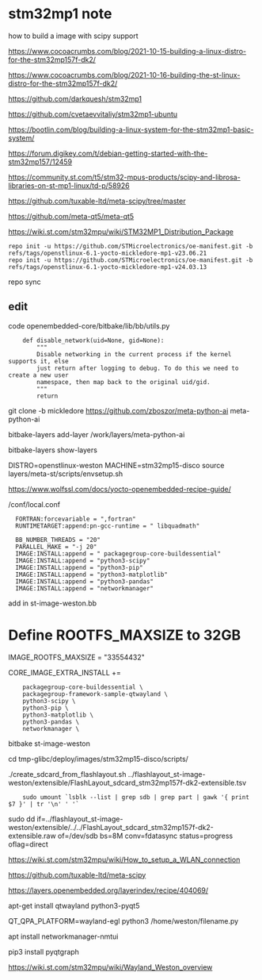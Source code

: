 # stm32mp1 note
how to build a image with scipy support

https://www.cocoacrumbs.com/blog/2021-10-15-building-a-linux-distro-for-the-stm32mp157f-dk2/

https://www.cocoacrumbs.com/blog/2021-10-16-building-the-st-linux-distro-for-the-stm32mp157f-dk2/

https://github.com/darkquesh/stm32mp1

https://github.com/cvetaevvitaliy/stm32mp1-ubuntu

https://bootlin.com/blog/building-a-linux-system-for-the-stm32mp1-basic-system/

https://forum.digikey.com/t/debian-getting-started-with-the-stm32mp157/12459


https://community.st.com/t5/stm32-mpus-products/scipy-and-librosa-libraries-on-st-mp1-linux/td-p/58926

https://github.com/tuxable-ltd/meta-scipy/tree/master

https://github.com/meta-qt5/meta-qt5


https://wiki.st.com/stm32mpu/wiki/STM32MP1_Distribution_Package


    repo init -u https://github.com/STMicroelectronics/oe-manifest.git -b refs/tags/openstlinux-6.1-yocto-mickledore-mp1-v23.06.21
    repo init -u https://github.com/STMicroelectronics/oe-manifest.git -b refs/tags/openstlinux-6.1-yocto-mickledore-mp1-v24.03.13

repo sync
## edit

code openembedded-core/bitbake/lib/bb/utils.py

        def disable_network(uid=None, gid=None):
            """
            Disable networking in the current process if the kernel supports it, else
            just return after logging to debug. To do this we need to create a new user
            namespace, then map back to the original uid/gid.
            """
            return

git clone -b mickledore https://github.com/zboszor/meta-python-ai meta-python-ai

bitbake-layers add-layer /work/layers/meta-python-ai
  
bitbake-layers show-layers


DISTRO=openstlinux-weston MACHINE=stm32mp15-disco source layers/meta-st/scripts/envsetup.sh

https://www.wolfssl.com/docs/yocto-openembedded-recipe-guide/


/conf/local.conf

      FORTRAN:forcevariable = ",fortran"
      RUNTIMETARGET:append:pn-gcc-runtime = " libquadmath"

      BB_NUMBER_THREADS = "20"
      PARALLEL_MAKE = "-j 20"
      IMAGE:INSTALL:append = " packagegroup-core-buildessential"
      IMAGE:INSTALL:append = "python3-scipy"
      IMAGE:INSTALL:append = "python3-pip"
      IMAGE:INSTALL:append = "python3-matplotlib"
      IMAGE:INSTALL:append = "python3-pandas"
      IMAGE:INSTALL:append = "networkmanager"

add in st-image-weston.bb

# Define ROOTFS_MAXSIZE to 32GB
IMAGE_ROOTFS_MAXSIZE = "33554432"

CORE_IMAGE_EXTRA_INSTALL +=

        packagegroup-core-buildessential \
        packagegroup-framework-sample-qtwayland \
        python3-scipy \
        python3-pip \
        python3-matplotlib \
        python3-pandas \
        networkmanager \

bitbake st-image-weston


cd tmp-glibc/deploy/images/stm32mp15-disco/scripts/

./create_sdcard_from_flashlayout.sh ../flashlayout_st-image-weston/extensible/FlashLayout_sdcard_stm32mp157f-dk2-extensible.tsv 


        sudo umount `lsblk --list | grep sdb | grep part | gawk '{ print $7 }' | tr '\n' ' '`

sudo dd if=../flashlayout_st-image-weston/extensible/../../FlashLayout_sdcard_stm32mp157f-dk2-extensible.raw of=/dev/sdb bs=8M conv=fdatasync status=progress oflag=direct




https://wiki.st.com/stm32mpu/wiki/How_to_setup_a_WLAN_connection

https://github.com/tuxable-ltd/meta-scipy

https://layers.openembedded.org/layerindex/recipe/404069/

apt-get install qtwayland python3-pyqt5

QT_QPA_PLATFORM=wayland-egl python3 /home/weston/filename.py

apt install networkmanager-nmtui

pip3 install pyqtgraph

https://wiki.st.com/stm32mpu/wiki/Wayland_Weston_overview


